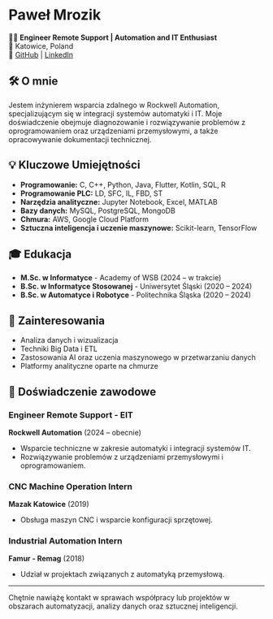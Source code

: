 # Paweł Mrozik

👨‍💻 **Engineer Remote Support | Automation and IT Enthusiast**  
📍 Katowice, Poland  
🔗 [GitHub](https://github.com/p4we1m) | [LinkedIn](https://linkedin.com/in/pawel-mrozik-9963a8235/)

## 🛠️ O mnie
Jestem inżynierem wsparcia zdalnego w Rockwell Automation, specjalizującym się w integracji systemów automatyki i IT. Moje doświadczenie obejmuje diagnozowanie i rozwiązywanie problemów z oprogramowaniem oraz urządzeniami przemysłowymi, a także opracowywanie dokumentacji technicznej. 

## 💡 Kluczowe Umiejętności
- **Programowanie:** C, C++, Python, Java, Flutter, Kotlin, SQL, R  
- **Programowanie PLC:** LD, SFC, IL, FBD, ST  
- **Narzędzia analityczne:** Jupyter Notebook, Excel, MATLAB  
- **Bazy danych:** MySQL, PostgreSQL, MongoDB  
- **Chmura:** AWS, Google Cloud Platform  
- **Sztuczna inteligencja i uczenie maszynowe:** Scikit-learn, TensorFlow  

## 🎓 Edukacja
- **M.Sc. w Informatyce** - Academy of WSB (2024 – w trakcie)  
- **B.Sc. w Informatyce Stosowanej** - Uniwersytet Śląski (2020 – 2024)  
- **B.Sc. w Automatyce i Robotyce** - Politechnika Śląska (2020 – 2024)  

## 🧪 Zainteresowania
- Analiza danych i wizualizacja
- Techniki Big Data i ETL
- Zastosowania AI oraz uczenia maszynowego w przetwarzaniu danych
- Platformy analityczne oparte na chmurze

## 🏅 Doświadczenie zawodowe
### Engineer Remote Support - EIT  
**Rockwell Automation** (2024 – obecnie)  
- Wsparcie techniczne w zakresie automatyki i integracji systemów IT.  
- Rozwiązywanie problemów z urządzeniami przemysłowymi i oprogramowaniem.  

### CNC Machine Operation Intern  
**Mazak Katowice** (2019)  
- Obsługa maszyn CNC i wsparcie konfiguracji sprzętowej.  

### Industrial Automation Intern  
**Famur - Remag** (2018)  
- Udział w projektach związanych z automatyką przemysłową.

---

Chętnie nawiążę kontakt w sprawach współpracy lub projektów w obszarach automatyzacji, analizy danych oraz sztucznej inteligencji.
